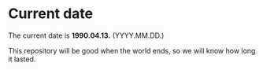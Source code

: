# Current date

The current date is **1990.04.13.** (YYYY.MM.DD.)

This repository will be good when the world ends, so we will know how long it lasted.